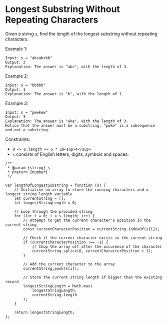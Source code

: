# Longest Substring Without Repeating Characters

Given a string `s`, find the length of the longest substring without repeating characters.

 

Example 1:
```
Input: s = "abcabcbb"
Output: 3
Explanation: The answer is "abc", with the length of 3.
```

Example 2:
```
Input: s = "bbbbb"
Output: 1
Explanation: The answer is "b", with the length of 1.
```

Example 3:
```
Input: s = "pwwkew"
Output: 3
Explanation: The answer is "wke", with the length of 3.
Notice that the answer must be a substring, "pwke" is a subsequence and not a substring.
``` 

Constraints:

- `0 <= s.length <= 5 * 10<sup>4</sup>`
- `s` consists of English letters, digits, symbols and spaces.

```
/**
 * @param {string} s
 * @return {number}
 */

var lengthOfLongestSubstring = function (s) {
    // Initialise an array to store the running characters and a longest string length variable
    let currentString = [];
    let longestStringLength = 0;

    // Loop through the provided string
    for (let i = 0; i < s.length; i++) {
        // Attempt to get the current character's position in the current string
        const currentCharacterPosition = currentString.indexOf(s[i]);

        // Check if the current character exists in the current string
        if (currentCharacterPosition !== -1) {
            // Chop the array off after the occurence of the character
            currentString.splice(0, currentCharacterPosition + 1);
        }

        // Add the current character to the array
        currentString.push(s[i]);

        // Store the current string length if bigger than the existing record
        longestStringLength = Math.max(
            longestStringLength,
            currentString.length
        );
    }

    return longestStringLength;
};
```